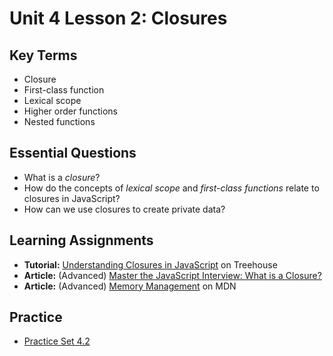 # Unit 4 Lesson 2: Closures

## Key Terms
* Closure
* First-class function
* Lexical scope
* Higher order functions
* Nested functions

## Essential Questions
* What is a _closure_?
* How do the concepts of _lexical scope_ and _first-class functions_ relate to closures in JavaScript?
* How can we use closures to create private data?

## Learning Assignments
* **Tutorial:** [Understanding Closures in JavaScript](https://teamtreehouse.com/library/understanding-closures-in-javascript) on Treehouse
* **Article:** (Advanced) [Master the JavaScript Interview: What is a Closure?](https://medium.com/javascript-scene/master-the-javascript-interview-what-is-a-closure-b2f0d2152b36)
* **Article:** (Advanced) [Memory Management](https://developer.mozilla.org/en-US/docs/Web/JavaScript/Memory_Management) on MDN

## Practice
* [Practice Set 4.2](https://github.com/The-Marcy-Lab-School/se-unit-4/tree/master/lesson-2-closures/practice)

